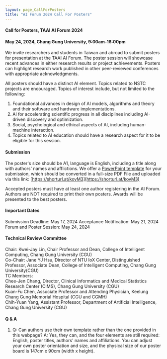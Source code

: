 ```yaml
---
layout: page_CallForPosters
title: "AI Forum 2024 Call For Posters"
---
```


#### Call for Posters, TAAI AI Forum 2024
#### May 24, 2024, Chang Gung University, 9:00am-16:00pm

We invite researchers and students in Taiwan and abroad to submit posters for presentation at the TAAI AI Forum. The poster session will showcase recent advances in either research results or project achievements. Posters can highlight research work published in other peer-reviewed conferences with appropriate acknowledgments. 

All posters should have a distinct AI element. Topics related to NSTC projects are encouraged. Topics of interest include, but not limited to the following:

1. Foundational advances in design of AI models, algorithms and theory and their software and hardware implementations.
2. AI for accelerating scientific progress in all disciplines including AI-driven discovery and optimization.
3. Social, psychological and ethical aspects of AI, including human-machine interaction. 
4. Topics related to AI education should have a research aspect for it to be eligible for this session.

#### Submission

The poster's size should be A1, language is English, including a title along with authors' names and afflictions. We offer a [PowerPoint template](https://changgunguniversity-my.sharepoint.com/:p:/g/personal/d000019097_cgu_edu_tw/EZyukcZcilRJl2iz-QbwXmYBnXsZGwrtTfY9nlsGNGDBgQ?e=9ffwAs) for your submission, which should be converted in a full-size PDF File and uploaded via this link: [https://shorturl.at/kovM3](https://shorturl.at/kovM3)

Accepted posters must have at least one author registering in the AI Forum. Authors are NOT required to print their own posters. Awards will be presented to the best posters.

#### Important Dates
Submission Deadline: May 17, 2024
Acceptance Notification: May 21, 2024
Forum and Poster Session: May 24, 2024

#### Technical Review Committee
Chair: Kwei-Jay Lin, Chair Professor and Dean, College of Intelligent Computing, Chang Gung University (CGU) <br/>
Co-Chair: Jane YJ Hsu, Director of NTU IoX Center, Distinguished Professor, Associate Dean, College of Intelligent Computing, Chang Gung University(CGU)<br/>
TC Members:<br/>
Chee-Jen Chang, Director, Clinical Informatics and Medical Statistics Research Center (CIMS), Chang Gung University (CGU)<br/>
Kuan-Fu Chen, Associate Professor and Attending Physician, Keelung Chang Gung Memorial Hospital (CGU and CGMH)<br/>
Chih-Yuan Yang, Assistant Professor, Department of Artificial Intelligence, Chang Gung University (CGU)

#### Q & A
1. Q: Can authors use their own template rather than the one provided in this webpage? A: Yes, they can, and the four elements are still required: English, poster titles, authors' names and affiliations. You can adjust your own poster orientation and size, and the physical size of our poster board is 147cm x 90cm (width x height).
